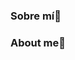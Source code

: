 ### Sobre mí👋

<!--
💻 - Desarrollador FullStack:
- Mi experiencia en cuanto a desarrollo abarca tanto el Front-End como el Back-End, por lo que tengo conocimientos de la estructura y creación de una aplicación garantizando eficiencia de la misma en ambos sectores.
🛠️ - Habilidades blandas:
- Me considero una persona abierta a opiniones y enseñanzas, me gusta poder ayudar desde mi conocimiento y estar abierto a recibir ayuda cuando sea necesario y trabajar en equipo.
⚙️ - Tecnologias:
- En cuanto a las tecnologias, tengo conocimientos con React, Vite, Redux, CSS desde el lado del Front-End y Node, Express, PostgreSQL desde el lado del Back-End. Todo lo anterior con JavaScript.
✉️ - Contacto:
- ¡Puedes enviarme un correo electronico a; d.diegopx@gmail.com para atender tus dudas o inquietudes con gusto!
-->

### About me👋
<!--
💻 - FullStack Developer:
- My development experience covers both the Front-End and the Back-End, so I have knowledge of the structure and creation of an application, guaranteeing its efficiency in both sectors.
🛠️ - Soft skills:
- I consider myself a person open to opinions and teachings, I like to be able to help from my knowledge and to be open to receive help when necessary and to work as a team.
⚙️ - Technologies:
- Regarding the technologies, I have knowledge with React, Vite, Redux, CSS from the Front-End side and Node, Express, PostgreSQL from the Back-End side. All of the above with JavaScript.
✉️ - Contact me:
- You can send me an email at; d.diegopx@gmail.com to answer your questions or concerns with pleasure!
-->

